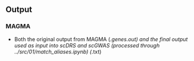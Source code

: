 ## Output
### MAGMA
- Both the original output from MAGMA (*.genes.out) and the final output used as input into scDRS and scGWAS (processed through ../src/01/match_aliases.ipynb) (*.txt)
